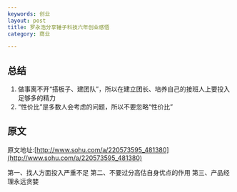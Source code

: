 ```yaml
---
keywords: 创业
layout: post
title: 罗永浩分享锤子科技六年创业感悟
category: 商业

--- 
```


## 总结
1. 做事离不开“搭板子、建团队”，所以在建立团长、培养自己的接班人上要投入足够多的精力
2. “性价比”是多数人会考虑的问题，所以不要忽略“性价比”

## 原文
原文地址:[http://www.sohu.com/a/220573595_481380](http://www.sohu.com/a/220573595_481380)

第一、找人方面投入严重不足
第二、不要过分高估自身优点的作用
第三、产品经理永远贪婪
